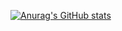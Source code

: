 [![Anurag's GitHub stats](https://github-readme-stats.vercel.app/api?username=tibrook)](https://github.com/anuraghazra/github-readme-stats)
